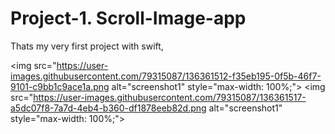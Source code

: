 # Project-1. Scroll-Image-app
Thats my very first project with swift,

<img src="https://user-images.githubusercontent.com/79315087/136361512-f35eb195-0f5b-46f7-9101-c9bb1c9ace1a.png alt="screenshot1" style="max-width: 100%;">
<img src="https://user-images.githubusercontent.com/79315087/136361517-a5dc07f8-7a7d-4eb4-b360-df1878eeb82d.png alt="screenshot1" style="max-width: 100%;">
